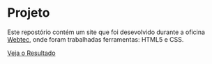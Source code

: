 # Projeto
 Este repostório contém um site que foi desevolvido durante a oficina [Webtec](https://github.com/webtecjundiai), onde foram trabalhadas ferramentas: HTML5 e CSS.  
 
[Veja o Resultado](https://lucaspagliari.github.io/focus-site-responsivo/)
